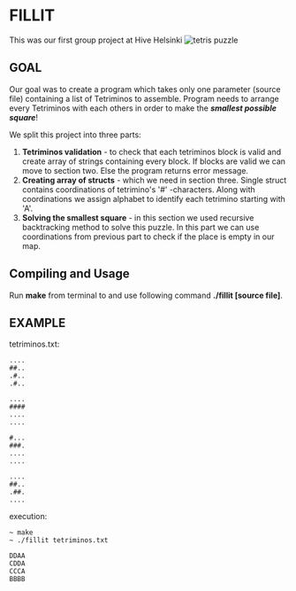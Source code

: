 # FILLIT

This was our first group project at Hive Helsinki
![tetris puzzle](https://cdn.pixabay.com/photo/2016/09/18/20/39/cube-1678974_960_720.png)

## GOAL

Our goal was to create a program which takes only one parameter (source file) containing a list of Tetriminos
to assemble. Program needs to arrange every Tetriminos with each others in order to make
the ***smallest possible square***!

We split this project into three parts:

1. **Tetriminos validation** - to check that each tetriminos block is valid and create array of strings containing every block. If blocks are valid we can move to section two. Else the program returns error message.
2. **Creating array of structs** - which we need in section three. Single struct contains coordinations of tetrimino's '#' -characters. Along with coordinations we assign alphabet to identify each tetrimino starting with 'A'.
3. **Solving the smallest square** - in this section we used recursive backtracking method to solve this puzzle. In this part we can use coordinations from previous part to check if the place is empty in our map.

## Compiling and Usage

Run **make** from terminal to and use following command **./fillit [source file]**.
## EXAMPLE

tetriminos.txt:

```
....
##..
.#..
.#..

....
####
....
....

#...
###.
....
....

....
##..
.##.
....
```
execution:
```
~ make
~ ./fillit tetriminos.txt 

DDAA
CDDA
CCCA
BBBB
```
